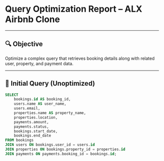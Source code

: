 # Query Optimization Report – ALX Airbnb Clone

---

## 🔍 Objective

Optimize a complex query that retrieves booking details along with related user, property, and payment data.

---

## 🧪 Initial Query (Unoptimized)

```sql
SELECT 
    bookings.id AS booking_id,
    users.name AS user_name,
    users.email,
    properties.name AS property_name,
    properties.location,
    payments.amount,
    payments.status,
    bookings.start_date,
    bookings.end_date
FROM bookings
JOIN users ON bookings.user_id = users.id
JOIN properties ON bookings.property_id = properties.id
JOIN payments ON payments.booking_id = bookings.id;
